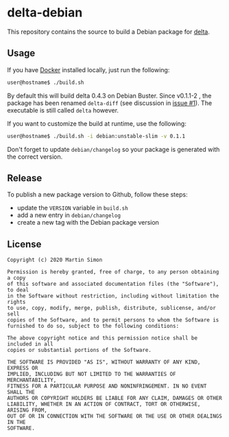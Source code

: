 # delta-debian

This repository contains the source to build a Debian package for [delta](https://github.com/dandavison/delta).

## Usage

If you have [Docker](https://www.docker.com/) installed locally, just run the following:

```bash
user@hostname$ ./build.sh
```
By default this will build delta 0.4.3 on Debian Buster.
Since v0.1.1-2 , the package has been renamed `delta-diff` (see discussion in [issue #1](https://github.com/barnumbirr/delta-debian/issues/1)).
The executable is still called `delta` however.

If you want to customize the build at runtime, use the following:

```bash
user@hostname$ ./build.sh -i debian:unstable-slim -v 0.1.1
```
Don't forget to update `debian/changelog` so your package is generated with the correct version.

## Release

To publish a new package version to Github, follow these steps:
  * update the `VERSION` variable in `build.sh`
  * add a new entry in `debian/changelog`
  * create a new tag with the Debian package version

## License

```
Copyright (c) 2020 Martin Simon

Permission is hereby granted, free of charge, to any person obtaining a copy
of this software and associated documentation files (the "Software"), to deal
in the Software without restriction, including without limitation the rights
to use, copy, modify, merge, publish, distribute, sublicense, and/or sell
copies of the Software, and to permit persons to whom the Software is
furnished to do so, subject to the following conditions:

The above copyright notice and this permission notice shall be included in all
copies or substantial portions of the Software.

THE SOFTWARE IS PROVIDED "AS IS", WITHOUT WARRANTY OF ANY KIND, EXPRESS OR
IMPLIED, INCLUDING BUT NOT LIMITED TO THE WARRANTIES OF MERCHANTABILITY,
FITNESS FOR A PARTICULAR PURPOSE AND NONINFRINGEMENT. IN NO EVENT SHALL THE
AUTHORS OR COPYRIGHT HOLDERS BE LIABLE FOR ANY CLAIM, DAMAGES OR OTHER
LIABILITY, WHETHER IN AN ACTION OF CONTRACT, TORT OR OTHERWISE, ARISING FROM,
OUT OF OR IN CONNECTION WITH THE SOFTWARE OR THE USE OR OTHER DEALINGS IN THE
SOFTWARE.
```
